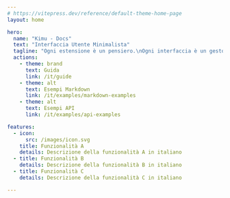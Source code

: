 ```yaml
---
# https://vitepress.dev/reference/default-theme-home-page
layout: home

hero:
  name: "Kimu - Docs"
  text: "Interfaccia Utente Minimalista"
  tagline: "Ogni estensione è un pensiero.\nOgni interfaccia è un gesto."
  actions:
    - theme: brand
      text: Guida
      link: /it/guide
    - theme: alt
      text: Esempi Markdown
      link: /it/examples/markdown-examples
    - theme: alt
      text: Esempi API
      link: /it/examples/api-examples

features:
  - icon:
      src: /images/icon.svg
    title: Funzionalità A
    details: Descrizione della funzionalità A in italiano
  - title: Funzionalità B
    details: Descrizione della funzionalità B in italiano
  - title: Funzionalità C
    details: Descrizione della funzionalità C in italiano

---
```

